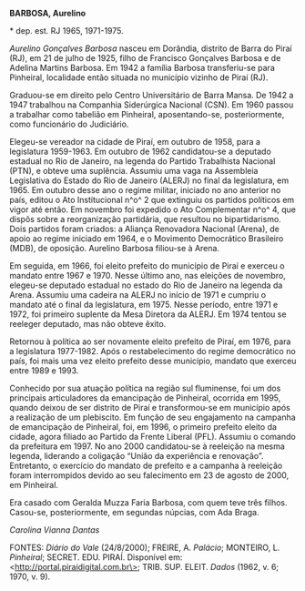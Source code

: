 **BARBOSA, Aurelino**

\* dep. est. RJ 1965, 1971-1975.

*Aurelino Gonçalves Barbosa* nasceu em Dorândia, distrito de Barra do
Piraí (RJ), em 21 de julho de 1925, filho de Francisco Gonçalves Barbosa
e de Adelina Martins Barbosa. Em 1942 a família Barbosa transferiu-se
para Pinheiral, localidade então situada no município vizinho de Piraí
(RJ).

Graduou-se em direito pelo Centro Universitário de Barra Mansa. De 1942
a 1947 trabalhou na Companhia Siderúrgica Nacional (CSN). Em 1960 passou
a trabalhar como tabelião em Pinheiral, aposentando-se, posteriormente,
como funcionário do Judiciário.

Elegeu-se vereador na cidade de Piraí, em outubro de 1958, para a
legislatura 1959-1963. Em outubro de 1962 candidatou-se a deputado
estadual no Rio de Janeiro, na legenda do Partido Trabalhista Nacional
(PTN), e obteve uma suplência. Assumiu uma vaga na Assembleia
Legislativa do Estado do Rio de Janeiro (ALERJ) no final da legislatura,
em 1965. Em outubro desse ano o regime militar, iniciado no ano anterior
no país, editou o Ato Institucional n^o^ 2 que extinguiu os partidos
políticos em vigor até então. Em novembro foi expedido o Ato
Complementar n^o^ 4, que dispôs sobre a reorganização partidária, que
resultou no bipartidarismo. Dois partidos foram criados: a Aliança
Renovadora Nacional (Arena), de apoio ao regime iniciado em 1964, e o
Movimento Democrático Brasileiro (MDB), de oposição. Aurelino Barbosa
filiou-se à Arena.

Em seguida, em 1966, foi eleito prefeito do município de Piraí e exerceu
o mandato entre 1967 e 1970. Nesse último ano, nas eleições de novembro,
elegeu-se deputado estadual no estado do Rio de Janeiro na legenda da
Arena. Assumiu uma cadeira na ALERJ no início de 1971 e cumpriu o
mandato até o final da legislatura, em 1975. Nesse período, entre 1971 e
1972, foi primeiro suplente da Mesa Diretora da ALERJ. Em 1974 tentou se
reeleger deputado, mas não obteve êxito.

Retornou à política ao ser novamente eleito prefeito de Piraí, em 1976,
para a legislatura 1977-1982. Após o restabelecimento do regime
democrático no país, foi mais uma vez eleito prefeito desse município,
mandato que exerceu entre 1989 e 1993.

Conhecido por sua atuação política na região sul fluminense, foi um dos
principais articuladores da emancipação de Pinheiral, ocorrida em 1995,
quando deixou de ser distrito de Piraí e transformou-se em município
após a realização de um plebiscito. Em função de seu engajamento na
campanha de emancipação de Pinheiral, foi, em 1996, o primeiro prefeito
eleito da cidade, agora filiado ao Partido da Frente Liberal (PFL).
Assumiu o comando da prefeitura em 1997. No ano 2000 candidatou-se à
reeleição na mesma legenda, liderando a coligação “União da experiência
e renovação”. Entretanto, o exercício do mandato de prefeito e a
campanha à reeleição foram interrompidos devido ao seu falecimento em 23
de agosto de 2000, em Pinheiral.

Era casado com Geralda Muzza Faria Barbosa, com quem teve três filhos.
Casou-se, posteriormente, em segundas núpcias, com Ada Braga.

*Carolina Vianna Dantas*

FONTES: *Diário do Vale* (24/8/2000); FREIRE, A. *Palácio*; MONTEIRO, L.
*Pinheiral*; SECRET. EDU. PIRAÍ. Disponível em:
\<http://portal.piraidigital.com.br\>; TRIB. SUP. ELEIT. *Dados* (1962,
v. 6; 1970, v. 9).
